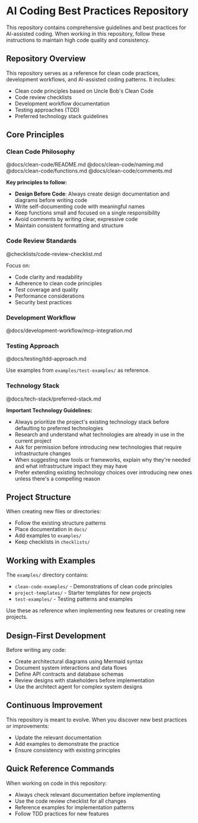 # AI Coding Best Practices Repository

This repository contains comprehensive guidelines and best practices for AI-assisted coding. When working in this repository, follow these instructions to maintain high code quality and consistency.

## Repository Overview

This repository serves as a reference for clean code practices, development workflows, and AI-assisted coding patterns. It includes:

- Clean code principles based on Uncle Bob's Clean Code
- Code review checklists
- Development workflow documentation
- Testing approaches (TDD)
- Preferred technology stack guidelines

## Core Principles

### Clean Code Philosophy

@docs/clean-code/README.md
@docs/clean-code/naming.md
@docs/clean-code/functions.md
@docs/clean-code/comments.md

**Key principles to follow:**
- **Design Before Code**: Always create design documentation and diagrams before writing code
- Write self-documenting code with meaningful names
- Keep functions small and focused on a single responsibility
- Avoid comments by writing clear, expressive code
- Maintain consistent formatting and structure

### Code Review Standards

@checklists/code-review-checklist.md

Focus on:
- Code clarity and readability
- Adherence to clean code principles
- Test coverage and quality
- Performance considerations
- Security best practices

### Development Workflow

@docs/development-workflow/mcp-integration.md

### Testing Approach

@docs/testing/tdd-approach.md

Use examples from `examples/test-examples/` as reference.

### Technology Stack

@docs/tech-stack/preferred-stack.md

**Important Technology Guidelines:**
- Always prioritize the project's existing technology stack before defaulting to preferred technologies
- Research and understand what technologies are already in use in the current project
- Ask for permission before introducing new technologies that require infrastructure changes
- When suggesting new tools or frameworks, explain why they're needed and what infrastructure impact they may have
- Prefer extending existing technology choices over introducing new ones unless there's a compelling reason

## Project Structure

When creating new files or directories:
- Follow the existing structure patterns
- Place documentation in `docs/`
- Add examples to `examples/`
- Keep checklists in `checklists/`

## Working with Examples

The `examples/` directory contains:
- `clean-code-examples/` - Demonstrations of clean code principles
- `project-templates/` - Starter templates for new projects
- `test-examples/` - Testing patterns and examples

Use these as reference when implementing new features or creating new projects.

## Design-First Development

Before writing any code:
- Create architectural diagrams using Mermaid syntax
- Document system interactions and data flows
- Define API contracts and database schemas
- Review designs with stakeholders before implementation
- Use the architect agent for complex system designs

## Continuous Improvement

This repository is meant to evolve. When you discover new best practices or improvements:
- Update the relevant documentation
- Add examples to demonstrate the practice
- Ensure consistency with existing principles

## Quick Reference Commands

When working on code in this repository:
- Always check relevant documentation before implementing
- Use the code review checklist for all changes
- Reference examples for implementation patterns
- Follow TDD practices for new features